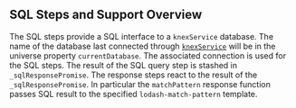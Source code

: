 ## SQL Steps and Support Overview

The SQL steps provide a SQL interface to a `knexService` database.  The name of the database last connected through [`knexService`](knex_service) will be in the universe property `currentDatabase`.  The associated connection is used for the SQL steps.  The result of the SQL query step is stashed in `_sqlResponsePromise`. The response steps react to the result of the `_sqlResponsePromise`. In particular the `matchPattern` response function passes SQL result to the specified `lodash-match-pattern` template.
